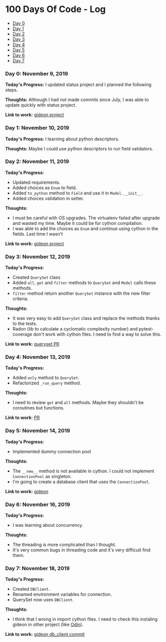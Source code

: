 # 100 Days Of Code - Log

* [Day 0](#day0)
* [Day 1](#day1)
* [Day 2](#day2)
* [Day 3](#day3)
* [Day 4](#day4)
* [Day 5](#day5)
* [Day 6](#day6)
* [Day 7](#day7)

<a id="day0"></a>
### Day 0: November 9, 2019

**Today's Progress:** I updated status project and I planned the following steps.

**Thoughts:** Although I had not made commits since July, I was able to update quickly with status project.

**Link to work:** [gideon project](https://github.com/pity7736/gideon)


<a id="day1"></a>
### Day 1: November 10, 2019

**Today's Progress:** I learning about python descriptors.

**Thoughts:** Maybe I could use python descriptors to run field validators.


<a id="day2"></a>
### Day 2: November 11, 2019

**Today's Progress:**

* Updated requirements.
* Added choices as `Enum` to field.
* Added `to_python` method to `Field` and use it in `Model.__init__`.
* Added choices validation in setter.

**Thoughts:**

* I must be careful with OS upgrades. The virtualenv failed after upgrade and wasted my time. Maybe it could be for cython compilation.
* I was able to add the choices as `Enum` and continue using cython in the fields. Last time I wasn't

**Link to work:** [gideon project](https://github.com/pity7736/gideon)


<a id="day3"></a>
### Day 3: November 12, 2019

**Today's Progress:**

* Created `QuerySet` class
* Added `all`, `get` and `filter` methods to `QuerySet` and `Model` calls these methods.
* `filter` method return another `QuerySet` instance with the new filter criteria.

**Thoughts:**

* It was very easy to add `QuerySet` class and replace the methods thanks to the tests.
* Radon (lib to calculate a cyclomatic complexity number) and pytest-coverage don't work with cython files. I need to find a way to solve this.

**Link to work:** [queryset PR](https://github.com/pity7736/gideon/pull/1/files)

<a id="day4"></a>
### Day 4: November 13, 2019

**Today's Progress:**

* Added `only` method to `QuerySet`.
* Refactorized `_run_query` method.

**Thoughts:**

* I need to review `get` and `all` methods. Maybe they shouldn't be coroutines but functions.

**Link to work:** [PR](https://github.com/pity7736/gideon/pull/2/files)

<a id="day5"></a>
### Day 5: November 14, 2019

**Today's Progress:**

* Implemented dummy connection pool

**Thoughts:**

* The `__new__` method is not available in cython. I could not implement `ConnectionPool` as singleton.
* I'm going to create a  database client that uses the `ConnectionPool`.

**Link to work:** [gideon](https://github.com/pity7736/gideon/)

<a id="day6"></a>
### Day 6: November 16, 2019

**Today's Progress:**

* I was learning about concurrency.

**Thoughts:**

* The threading is more complicated than I thought.
* It's very common bugs in threading code and it's very difficult find them.


<a id="day7"></a>
### Day 7: November 18, 2019

**Today's Progress:**

* Created `DBClient`.
* Renamed environment variables for connection.
* QuerySet now uses `DBClient`.

**Thoughts:**

* I think that I wrong in import cython files. I need to check this instaling gideon in other project (like [Odin](https://github.com/pity7736/odin)).

**Link to work:** [gideon db_client commit](https://github.com/pity7736/gideon/commit/6fee90d4bebc96bc4221517ef68fa085c0bc16bc)
